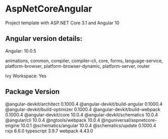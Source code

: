 # AspNetCoreAngular

Project template with ASP.NET Core 3.1 and Angular 10


Angular version details:
-----------------------------------------------------------
Angular: 10.0.5

animations, common, compiler, compiler-cli, core, forms,
language-service, platform-browser, platform-browser-dynamic,
platform-server, router

Ivy Workspace: Yes

Package                           Version
-----------------------------------------------------------
@angular-devkit/architect         0.1000.4
@angular-devkit/build-angular     0.1000.4
@angular-devkit/build-optimizer   0.1000.4
@angular-devkit/build-webpack     0.1000.4
@angular-devkit/core              10.0.4
@angular-devkit/schematics        10.0.4
@angular/cli                      10.0.4
@ngtools/webpack                  10.0.4
@nguniversal/aspnetcore-engine    10.0.1
@schematics/angular               10.0.4
@schematics/update                0.1000.4
rxjs                              6.6.0
typescript                        3.9.7
webpack                           4.43.0
